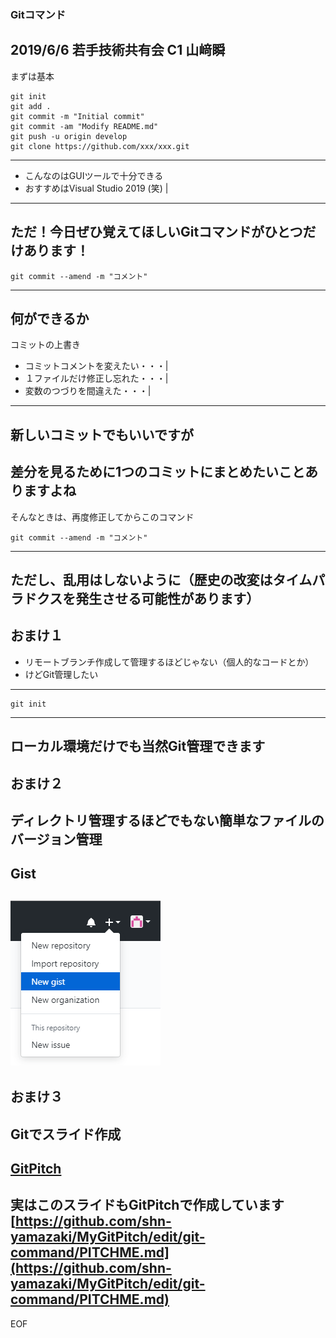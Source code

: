 ### Gitコマンド



2019/6/6 若手技術共有会
C1 山﨑瞬
---
まずは基本

```git
git init
git add .
git commit -m "Initial commit"
git commit -am "Modify README.md"
git push -u origin develop
git clone https://github.com/xxx/xxx.git
```
---
- こんなのはGUIツールで十分できる
- おすすめはVisual Studio 2019 (笑) |
---
ただ！今日ぜひ覚えてほしいGitコマンドがひとつだけあります！
---
```git
git commit --amend -m "コメント"
```
---
何ができるか
---
コミットの上書き

- コミットコメントを変えたい・・・|
- １ファイルだけ修正し忘れた・・・|
- 変数のつづりを間違えた・・・|
---
新しいコミットでもいいですが
---
差分を見るために1つのコミットにまとめたいことありますよね
---
そんなときは、再度修正してからこのコマンド

```git
git commit --amend -m "コメント"
```
---
ただし、乱用はしないように（歴史の改変はタイムパラドクスを発生させる可能性があります）
---
おまけ１
--- 
- リモートブランチ作成して管理するほどじゃない（個人的なコードとか）
- けどGit管理したい
---
```git
git init
```
---
ローカル環境だけでも当然Git管理できます
---
おまけ２
---
ディレクトリ管理するほどでもない簡単なファイルのバージョン管理
---
Gist
---
![Gist](gist.png)
---
おまけ３
---
Gitでスライド作成
---
[GitPitch](https://github.com/kakisoft/HowToUseGitPitch)
---
実はこのスライドもGitPitchで作成しています
[https://github.com/shn-yamazaki/MyGitPitch/edit/git-command/PITCHME.md](https://github.com/shn-yamazaki/MyGitPitch/edit/git-command/PITCHME.md)
---
EOF
